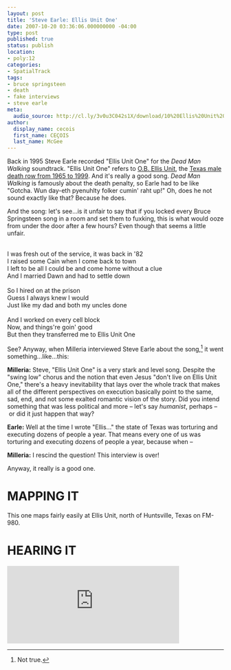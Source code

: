 ```yaml
---
layout: post
title: 'Steve Earle: Ellis Unit One'
date: 2007-10-20 03:36:06.000000000 -04:00
type: post
published: true
status: publish
location:
- poly:12
categories:
- SpatialTrack
tags:
- bruce springsteen
- death
- fake interviews
- steve earle
meta:
  audio_source: http://cl.ly/3v0u3C042s1X/download/10%20Ellis%20Unit%20One.mp3
author:
  display_name: cecois
  first_name: CEÇOIS
  last_name: McGee
---
```


Back in 1995 Steve Earle recorded "Ellis Unit One" for the <em>Dead Man Walking</em> soundtrack. "Ellis Unit One" refers to <a href="https://en.wikipedia.org/wiki/Ellis_Unit">O.B. Ellis Unit</a>, the <a href="http://www.tdcj.state.tx.us/death_row/dr_facts.html">Texas male death row from 1965 to 1999</a>. And it's really a good song. <em>Dead Man Walking</em> is famously about the death penalty, so Earle had to be like "Gotcha. Wun day-eth pyenuhlty folker cumin' raht up!" Oh, does he not sound exactly like that? Because he does.

And the song: let's see...is it unfair to say that if you locked every Bruce Springsteen song in a room and set them to fuxking, this is what would ooze from under the door after a few hours? Even though that seems a little unfair.

<div class="lyrics"><br />
I was fresh out of the service, it was back in '82<br />
I raised some Cain when I come back to town<br />
I left to be all I could be and come home without a clue<br />
And I married Dawn and had to settle down<br />
<br />
So I hired on at the prison<br />
Guess I always knew I would<br />
Just like my dad and both my uncles done<br />
<br />
And I worked on every cell block<br />
Now, and things're goin' good<br />
But then they transferred me to Ellis Unit One<br />
</div>

See? Anyway, when Milleria interviewed Steve Earle about the song,[^1] it went something...like...this:

<strong>Milleria:</strong> <span class="anno">Steve, "Ellis Unit One" is a very stark and level song. Despite the "swing low" chorus and the notion that even Jesus "don't live on Ellis Unit One," there's a heavy inevitability that lays over the whole track that makes all of the different perspectives on execution basically point to the same, sad, end, and not some exalted romantic vision of the story. Did you intend something that was less political and more – let's say <em>humanist</em>, perhaps – or did it just happen that way?</span>

<strong>Earle:</strong> <span class="anno">Well at the time I wrote "Ellis..." the state of Texas was torturing and executing dozens of people a year. That means every one of us was torturing and executing dozens of people a year, because when –</span>

<strong>Milleria:</strong> <span class="anno">I rescind the question! This interview is over!</span>

Anyway, it really is a good one.

[^1]: Not true.

# MAPPING IT
This one <span data-target="milleria" data-id="gD12" class="trigger">maps fairly easily at Ellis Unit, north of Huntsville, Texas on FM-980</span>.

# HEARING IT
<iframe src="https://embed.spotify.com/?uri=spotify%3Atrack%3A7LnTorRUIh2n8Rhgm6euMW" width="400" height="180" frameborder="0" allowtransparency="true"></iframe>
